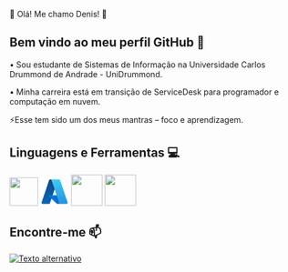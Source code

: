 📂 Olá! Me chamo Denis! 📄
## Bem vindo ao meu perfil GitHub 👋

• Sou estudante de Sistemas de Informação na Universidade Carlos Drummond de Andrade - UniDrummond.

• Minha carreira está em transição de ServiceDesk para programador e computação em nuvem.

⚡Esse tem sido um dos meus mantras – foco e aprendizagem.

<h2> Linguagens e Ferramentas 💻</h2>
<div>
  <img src="https://img.icons8.com/?size=100&id=13441&format=png&color=000000" width="50" height="50"/>
<img src="https://raw.githubusercontent.com/github/explore/eaef8552d8b082ffafe2bfc8a5023d47da904aac/topics/azure/azure.png" width="50" height="50"/>
<img src="https://img.icons8.com/?size=100&id=PXTY4q2Sq2lG&format=png&color=000000" width="55" height="55"/>
<img src="https://img.icons8.com/?size=100&id=20909&format=png&color=000000" width="55" height="55"/>
</div>

<div>
  <h2> Encontre-me 📫</h2>
</div>
<div>
  <a href="https://www.linkedin.com/in/denis-farias-it/">
  <img src="https://img.icons8.com/?size=100&id=13930&format=png&color=000000" alt="Texto alternativo" width="50" height="50"/>
</a>

</div>

